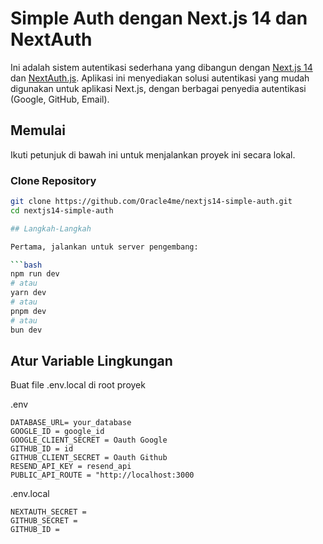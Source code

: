 # Simple Auth dengan Next.js 14 dan NextAuth

Ini adalah sistem autentikasi sederhana yang dibangun dengan [Next.js 14](https://nextjs.org/) dan [NextAuth.js](https://next-auth.js.org/). Aplikasi ini menyediakan solusi autentikasi yang mudah digunakan untuk aplikasi Next.js, dengan berbagai penyedia autentikasi (Google, GitHub, Email).

## Memulai

Ikuti petunjuk di bawah ini untuk menjalankan proyek ini secara lokal.

### Clone Repository

```bash
git clone https://github.com/Oracle4me/nextjs14-simple-auth.git
cd nextjs14-simple-auth

## Langkah-Langkah

Pertama, jalankan untuk server pengembang:

```bash
npm run dev
# atau
yarn dev
# atau
pnpm dev
# atau
bun dev
```


## Atur Variable Lingkungan
Buat file .env.local di root proyek 

.env
```
DATABASE_URL= your_database
GOOGLE_ID = google_id
GOOGLE_CLIENT_SECRET = Oauth Google
GITHUB_ID = id
GITHUB_CLIENT_SECRET = Oauth Github
RESEND_API_KEY = resend_api
PUBLIC_API_ROUTE = "http://localhost:3000
```

.env.local
```
NEXTAUTH_SECRET = 
GITHUB_SECRET = 
GITHUB_ID = 
```

